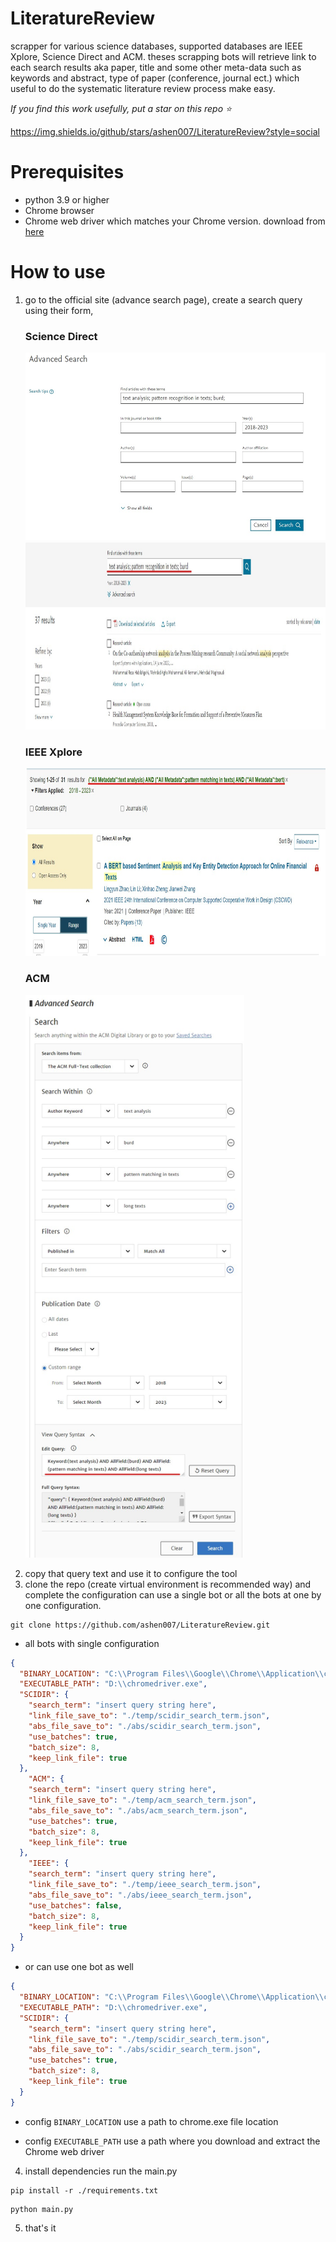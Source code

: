 # LiteratureReview

scrapper for various science databases, supported databases are IEEE Xplore, Science Direct and
ACM. theses scrapping bots will retrieve link to each search results aka paper, title and some
other meta-data such as keywords and abstract, type of paper (conference, journal ect.) which
useful to do the systematic literature review process make easy.

_*If you find this work usefully, put a star on this repo ⭐*_

https://img.shields.io/github/stars/ashen007/LiteratureReview?style=social

# Prerequisites

- python 3.9 or higher
- Chrome browser
- Chrome web driver which matches your Chrome version. download from [here](https://chromedriver.chromium.org/downloads/)

# How to use

1) go to the official site (advance search page), create a search query using their form,
   <P><h3>Science Direct</h3>
   <img height="300" src="demo\science direct adv search.jpg" width="600"/>
   <img height="300" src="demo\science direct adv search string.jpg" width="700"/></p>
   <P><h3>IEEE Xplore</h3>
   <img height="300" src="demo\ieee adv search string.jpg" width="700"/>
   <P><h3>ACM</h3>
   <img height="900" src="demo\acm adv search string.jpg" width="350"/></p>
2) copy that query text and use it to configure the tool
3) clone the repo (create virtual environment is recommended way) and complete the configuration
   can use a single bot or all the bots at one by one configuration.

```shell
git clone https://github.com/ashen007/LiteratureReview.git
```   
- all bots with single configuration

```json
{
  "BINARY_LOCATION": "C:\\Program Files\\Google\\Chrome\\Application\\chrome.exe",
  "EXECUTABLE_PATH": "D:\\chromedriver.exe",
  "SCIDIR": {
    "search_term": "insert query string here",
    "link_file_save_to": "./temp/scidir_search_term.json",
    "abs_file_save_to": "./abs/scidir_search_term.json",
    "use_batches": true,
    "batch_size": 8,
    "keep_link_file": true
  },
    "ACM": {
    "search_term": "insert query string here",
    "link_file_save_to": "./temp/acm_search_term.json",
    "abs_file_save_to": "./abs/acm_search_term.json",
    "use_batches": true,
    "batch_size": 8,
    "keep_link_file": true
  },
    "IEEE": {
    "search_term": "insert query string here",
    "link_file_save_to": "./temp/ieee_search_term.json",
    "abs_file_save_to": "./abs/ieee_search_term.json",
    "use_batches": false,
    "batch_size": 8,
    "keep_link_file": true
  }
}      
```

- or can use one bot as well

```json
{
  "BINARY_LOCATION": "C:\\Program Files\\Google\\Chrome\\Application\\chrome.exe",
  "EXECUTABLE_PATH": "D:\\chromedriver.exe",
  "SCIDIR": {
    "search_term": "insert query string here",
    "link_file_save_to": "./temp/scidir_search_term.json",
    "abs_file_save_to": "./abs/scidir_search_term.json",
    "use_batches": true,
    "batch_size": 8,
    "keep_link_file": true
  }
}
```

- config `BINARY_LOCATION`
    use a path to chrome.exe file location

- config `EXECUTABLE_PATH`
    use a path where you download and extract the Chrome web driver

4) install dependencies run the main.py

```shell
pip install -r ./requirements.txt
```

```shell
python main.py

```

5) that's it